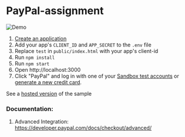 # PayPal-assignment 

![Demo](./demo.gif)

1. [Create an application](https://developer.paypal.com/dashboard/applications/sandbox/create)
3. Add your app's `CLIENT_ID` and `APP_SECRET` to the `.env` file
2. Replace `test` in `public/index.html` with your app's client-id
4. Run `npm install`
5. Run `npm start`
6. Open http://localhost:3000
7. Click "PayPal" and log in with one of your [Sandbox test accounts](https://developer.paypal.com/dashboard/accounts) or [generate a new credit card](https://developer.paypal.com/dashboard/creditCardGenerator).


See a [hosted version](https://good-tan-tick.cyclic.app/) of the sample

### Documentation:

1. Advanced Integration: https://developer.paypal.com/docs/checkout/advanced/

